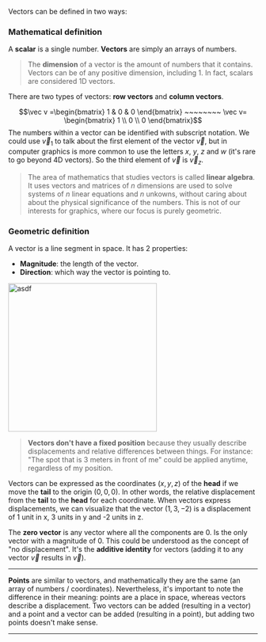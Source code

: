 
Vectors can be defined in two ways:

### Mathematical definition

A **scalar** is a single number. **Vectors** are simply an arrays of numbers. 

>The **dimension** of a vector is the amount of numbers that it contains. Vectors can be of any positive dimension, including 1. In fact, scalars are considered 1D vectors.

There are two types of vectors: **row vectors** and **column vectors**.

$$\vec v =\begin{bmatrix} 1 & 0 & 0 \end{bmatrix} ~~~~~~~~ \vec v= \begin{bmatrix} 1 \\ 0 \\ 0 \end{bmatrix}$$
The numbers within a vector can be identified with subscript notation. We could use $\vec v_1$ to talk about the first element of the vector $\vec v$, but in computer graphics is more common to use the letters $x$, $y$, $z$ and $w$ (it's rare to go beyond 4D vectors). So the third element of $\vec v$ is $\vec v_z$.

>The area of mathematics that studies vectors is called **linear algebra**. It uses vectors and matrices of $n$ dimensions are used to solve systems of $n$ linear equations and $n$ unkowns, without caring about about the physical significance of the numbers. This is not of our interests for graphics, where our focus is purely geometric.


### Geometric definition

A vector is a line segment in space. It has 2 properties:

- **Magnitude**: the length of the vector.
- **Direction**: which way the vector is pointing to.

<img width="300px" src="https://mathinsight.org/media/image/image/vector.png" alt="asdf"/>


>**Vectors don't have a fixed position** because they usually describe displacements and relative differences between things. For instance: "The spot that is 3 meters in front of me" could be applied anytime, regardless of my position.

Vectors can be expressed as the coordinates $(x,y,z)$ of the **head** if we move the **tail** to the origin $(0,0,0)$. In other words, the relative displacement from the **tail** to the **head** for each coordinate. When vectors express displacements, we can visualize that the vector $(1,3,-2)$ is a displacement of 1 unit in x, 3 units in y and -2 units in z.

The **zero vector** is any vector where all the components are 0. Is the only vector with a magnitude of 0. This could be understood as the concept of "no displacement". It's the **additive identity** for vectors (adding it to any vector $\vec v$ results in $\vec v$).

___
**Points** are similar to vectors, and mathematically they are the same (an array of numbers / coordinates). Nevertheless, it's important to note the difference in their meaning: points are a place in space, whereas vectors describe a displacement. Two vectors can be added (resulting in a vector) and a point and a vector can be added (resulting in a point), but adding two points doesn't make sense.
___

